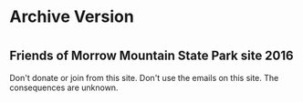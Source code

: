 <h1>Archive Version<h1>
<h2>Friends of Morrow Mountain State Park site 2016</h2>
<p>
Don't donate or join from this site. Don't use the emails on this site.
The consequences are unknown.
</p>

